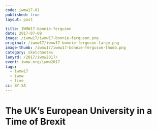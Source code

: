 ```yaml
---
code: iwmw17-01
published: true
layout: post

title: IWMW17-bonnie-ferguson
date: 2017-07-09
image: /iwmw17/iwmw17-bonnie-ferguson.png
original: /iwmw17/iwmw17-bonnie-ferguson-large.png
image-thumb: /iwmw17/iwmw17-bonnie-ferguson-thumb.png
category: sketchnotes
lanyrd: /2017/iwmw2017/
event: iwmw.org/iwmw2017
tags:
  - iwmw17
  - iwmw
  - live
cc: BY-SA
---
```


# The UK’s European University in a Time of Brexit
